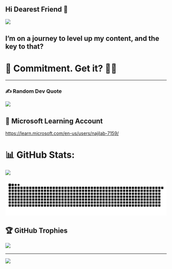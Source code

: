 ## Hi Dearest Friend 👋

<!--
**NajilaB/NajilaB** is a ✨ _special_ ✨ repository because its `README.md` (this file) appears on your GitHub profile.

Here are some ideas to get you started:

- 🔭 I’m currently working on ...
- 🌱 I’m currently learning ...
- 👯 I’m looking to collaborate on ...
- 🤔 I’m looking for help with ...
- 💬 Ask me about ...
- 📫 How to reach me: ...
- 😄 Pronouns: ...
- ⚡ Fun fact: ...
-->
![](https://github-readme-streak-stats.herokuapp.com/?user=NajilaB&theme=dark&hide_border=false)<br/>


## I’m on a journey to level up my content, and the key to that? 
# 🧐 Commitment. Get it? 🖖🥱
--------------------------------------------------------------------------------------------
 
### ✍️ Random Dev Quote
![](https://quotes-github-readme.vercel.app/api?type=horizontal&theme=radical)

## 📔 Microsoft Learning Account
 https://learn.microsoft.com/en-us/users/najilab-7159/

# 📊 GitHub Stats:
![](https://github-readme-stats.vercel.app/api?username=NajilaB&theme=dark&hide_border=false&include_all_commits=false&count_private=false)<br/>

<!--
snakegame
--> 
![snake gif](https://github.com/NajilaB/NajilaB/blob/output/github-snake-dark.svg)



## 🏆 GitHub Trophies
![](https://github-profile-trophy.vercel.app/?username=NajilaB&theme=radical&no-frame=false&no-bg=true&margin-w=4)



---
[![](https://visitcount.itsvg.in/api?id=NajilaB&icon=0&color=0)](https://visitcount.itsvg.in)
